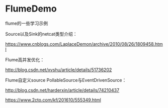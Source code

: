 # FlumeDemo
flume的一些学习示例

Source以及Sink的netcat类型介绍：

https://www.cnblogs.com/LaplaceDemon/archive/2010/08/26/1809458.html

Flume高并发优化：

http://blog.csdn.net/xvshu/article/details/51736202

Flume自定义source PollableSource与EventDrivenSource：

http://blog.csdn.net/harderxin/article/details/74210437

https://www.2cto.com/kf/201610/555349.html
